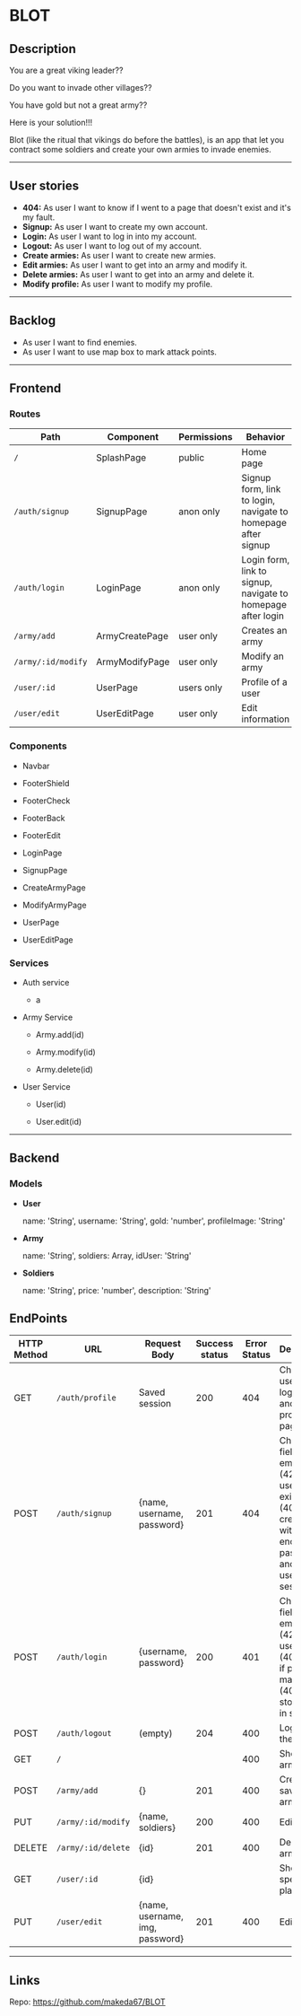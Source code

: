 # BLOT

## Description
You are a great viking leader??

Do you want to invade other villages??

You have gold but not a great army?? 

Here is your solution!!!


Blot (like the ritual that vikings do before the battles), is an app that let you contract some soldiers and create your own armies to invade enemies.
****
## User stories

- **404:** As user I want to know if I went to a page that doesn't exist and it's my fault.
- **Signup:** As user I want to create my own account.
- **Login:** As user I want to log in into my account.
- **Logout:** As user I want to log out of my account.
- **Create armies:** As user I want to create new armies.
- **Edit armies:** As user I want to get into an army and modify it.
- **Delete armies:** As user I want to get into an army and delete it.
- **Modify profile:** As user I want to modify my profile.
****

## Backlog

- As user I want to find enemies.
- As user I want to use map box to mark attack points.
****

## Frontend
### Routes
| Path                      | Component            | Permissions | Behavior                                                     |
| ------------------------- | -------------------- | ----------- | ------------------------------------------------------------ |
| `/`                       | SplashPage           | public      | Home page                                        |
| `/auth/signup`            | SignupPage           | anon only   | Signup form, link to login, navigate to homepage after signup |
| `/auth/login`             | LoginPage            | anon only   | Login form, link to signup, navigate to homepage after login |                             |
| `/army/add`        | ArmyCreatePage   | user only   | Creates an army                                          |
| `/army/:id/modify`         | ArmyModifyPage                   | user only   | Modify an army                                           |
| `/user/:id`     | UserPage      | users only   | Profile of a user                              |
| `/user/edit` | UserEditPage      | user only   | Edit information                               |

### Components
- Navbar

- FooterShield

- FooterCheck

- FooterBack

- FooterEdit

- LoginPage

- SignupPage

- CreateArmyPage

- ModifyArmyPage

- UserPage

- UserEditPage

### Services
- Auth service

  - a

- Army Service

  -  Army.add(id)

  -  Army.modify(id)

  -  Army.delete(id)

- User Service
  
  -  User(id)

  -  User.edit(id)

****

## Backend
### Models
- **User**


    name: 'String',
    username: 'String',
    gold: 'number',
    profileImage: 'String'

- **Army**


    name: 'String',
    soldiers: Array,
    idUser: 'String'

- **Soldiers**


    name: 'String',
    price: 'number',
    description: 'String'


## EndPoints

| HTTP Method | URL                         | Request Body                 | Success status | Error Status | Description                                                  |
| ----------- | --------------------------- | ---------------------------- | -------------- | ------------ | ------------------------------------------------------------ |
| GET         | `/auth/profile    `           | Saved session                | 200            | 404          | Check if user is logged in and return profile page           |
| POST        | `/auth/signup`                | {name, username, password}      | 201            | 404          | Checks if fields not empty (422) and user not exists (409), then create user with encrypted password, and store user in session |
| POST        | `/auth/login`                 | {username, password}         | 200            | 401          | Checks if fields not empty (422), if user exists (404), and if password matches (404), then stores user in session |
| POST        | `/auth/logout`                | (empty)                      | 204            | 400          | Logs out the user                                            |
| GET         | `/`                |                              |                | 400          | Show all armies                                         |
| POST        | `/army/add` | {}                           | 201            | 400          | Create and save a new army                            |
| PUT         | `/army/:id/modify`       | {name, soldiers}           | 200            | 400          | Edit army                                              |
| DELETE      | `/army/:id/delete`     | {id}                         | 201            | 400          | Delete army                                            |
| GET         | `/user/:id`                | {id}                         |                |              | Show specific player                                         |
| PUT         | `/user/edit`           | {name, username, img, password}                   | 201            | 400          | Edit user                                                  |               

****
## Links

Repo: https://github.com/makeda67/BLOT